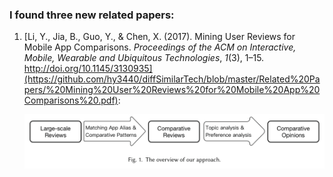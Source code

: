 ### I found three new related papers:

1. [Li, Y., Jia, B., Guo, Y., & Chen, X. (2017). Mining User Reviews for Mobile App Comparisons. *Proceedings of the ACM on Interactive, Mobile, Wearable and Ubiquitous Technologies*, *1*(3), 1–15. http://doi.org/10.1145/3130935](https://github.com/hy3440/diffSimilarTech/blob/master/Related%20Papers/%20Mining%20User%20Reviews%20for%20Mobile%20App%20Comparisons%20.pdf):

   ![2018-01-18-1](2018-01-18-1.png)


